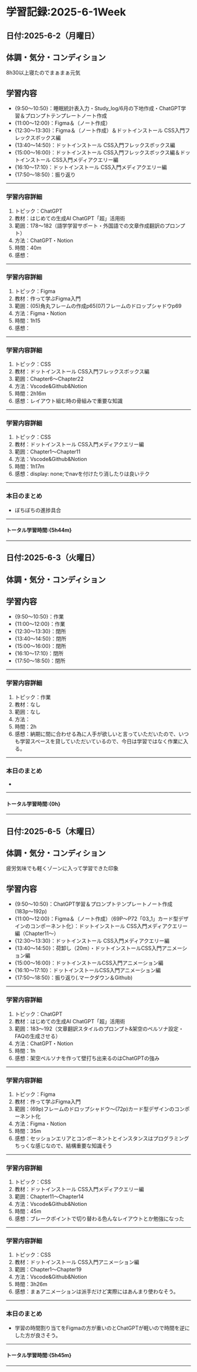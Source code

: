 # 学習記録:2025-6-1Week

## 日付:2025-6-2（月曜日）

## 体調・気分・コンディション
8h30以上寝たのでまぁまぁ元気

## 学習内容
- {9:50〜10:50}：睡眠統計表入力・Study_log/6月の下地作成・ChatGPT学習＆プロンプトテンプレートノート作成
- {11:00〜12:00}：Figma＆（ノート作成）
- {12:30〜13:30}：Figma＆（ノート作成）＆ドットインストール CSS入門フレックスボックス編
- {13:40〜14:50}：ドットインストール CSS入門フレックスボックス編
- {15:00〜16:00}：ドットインストール CSS入門フレックスボックス編＆ドットインストール CSS入門メディアクエリー編
- {16:10〜17:10}：ドットインストール CSS入門メディアクエリー編
- {17:50〜18:50}：振り返り

---

### 学習内容詳細
1. トピック：ChatGPT
1. 教材：はじめての生成AI ChatGPT「超」活用術
1. 範囲：178〜182（語学学習サポート・外国語での文章作成翻訳のプロンプト）
1. 方法：ChatGPT・Notion
1. 時間：40m
1. 感想：

---

### 学習内容詳細
1. トピック：Figma
1. 教材：作って学ぶFigma入門
1. 範囲：(05)角丸フレームの作成p65(07)フレームのドロップシャドウp69
1. 方法：Figma・Notion
1. 時間：1h15
1. 感想：

---

### 学習内容詳細
1. トピック：CSS
1. 教材：ドットインストール CSS入門フレックスボックス編
1. 範囲：Chapter6〜Chapter22
1. 方法：Vscode&Github&Notion
1. 時間：2h16m
1. 感想：レイアウト組む時の骨組みで重要な知識

---

### 学習内容詳細
1. トピック：CSS
1. 教材：ドットインストール CSS入門メディアクエリー編
1. 範囲：Chapter1〜Chapter11
1. 方法：Vscode&Github&Notion
1. 時間：1h17m
1. 感想：display: none;でnavを付けたり消したりは良いテク

---

### 本日のまとめ
- ぼちぼちの進捗具合
---

#### トータル学習時間:{5h44m}

---

## 日付:2025-6-3（火曜日）

## 体調・気分・コンディション

## 学習内容
- {9:50〜10:50}：作業
- {11:00〜12:00}：作業
- {12:30〜13:30}：閉所
- {13:40〜14:50}：閉所
- {15:00〜16:00}：閉所
- {16:10〜17:10}：閉所
- {17:50〜18:50}：閉所

---

### 学習内容詳細
1. トピック：作業
1. 教材：なし
1. 範囲：なし
1. 方法：
1. 時間：2h
1. 感想：納期に間に合わせる為に人手が欲しいと言っていただいたので、いつも学習スペースを貸していただいているので、今日は学習ではなく作業に入る。

---

### 本日のまとめ
- 
---

#### トータル学習時間:{0h}

---

## 日付:2025-6-5（木曜日）

## 体調・気分・コンディション
疲労気味でも軽くゾーンに入って学習できた印象

## 学習内容
- {9:50〜10:50}：ChatGPT学習＆プロンプトテンプレートノート作成(183p〜192p)
- {11:00〜12:00}：Figma＆（ノート作成）（69P〜P72「03_1」カード型デザインのコンポーネント化）：ドットインストール CSS入門メディアクエリー編（Chapter11〜）
- {12:30〜13:30}：ドットインストール CSS入門メディアクエリー編
- {13:40〜14:50}：荷卸し（20m）・ドットインストールCSS入門アニメーション編
- {15:00〜16:00}：ドットインストールCSS入門アニメーション編
- {16:10〜17:10}：ドットインストールCSS入門アニメーション編
- {17:50〜18:50}：振り返り(.マークダウン＆Github)

---

### 学習内容詳細
1. トピック：ChatGPT
1. 教材：はじめての生成AI ChatGPT「超」活用術
1. 範囲：183〜192（文章翻訳スタイルのプロンプト&架空のペルソナ設定・FAQの生成させる）
1. 方法：ChatGPT・Notion
1. 時間：1h
1. 感想：架空ペルソナを作って壁打ち出来るのはChatGPTの強み

---

### 学習内容詳細
1. トピック：Figma
1. 教材：作って学ぶFigma入門
1. 範囲：(69p)フレームのドロップシャドウ〜(72p)カード型デザインのコンポーネント化
1. 方法：Figma・Notion
1. 時間：35m
1. 感想：セッションエリアとコンポーネントとインスタンスはプログラミングちっくな感じなので、結構重要な知識そう

---

### 学習内容詳細
1. トピック：CSS
1. 教材：ドットインストール CSS入門メディアクエリー編
1. 範囲：Chapter11〜Chapter14
1. 方法：Vscode&Github&Notion
1. 時間：45m
1. 感想：ブレークポイントで切り替わる色んなレイアウトとか勉強になった

---

### 学習内容詳細
1. トピック：CSS
1. 教材：ドットインストール CSS入門アニメーション編
1. 範囲：Chapter1〜Chapter19
1. 方法：Vscode&Github&Notion
1. 時間：3h26m
1. 感想：まぁアニメーションは派手だけど実際にはあんまり使わなそう。

---

### 本日のまとめ
- 学習の時間割り当てをFigmaの方が重いのとChatGPTが軽いので時間を逆にした方が良さそう。
---

#### トータル学習時間:{5h45m}

---



